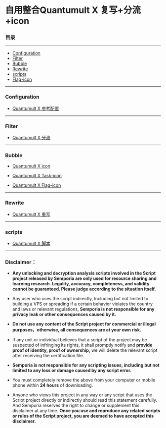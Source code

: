 # 自用整合Quantumult X 复写+分流+icon

### 目录
***
* [Configuration](#Configuration)
* [Filter](#Filter)
* [Bubble](#Bubble)
* [Rewrite](#Rewrite)
* [scripts](#scripts)
* [Flag-icon](#Flag-icon)

***
### Configuration
* [Quantumult X 参考配置](https://github.com/Semporia/Quantumult-X/tree/master/Configuration)  

***
### Filter
* [Quantumult X 分流](https://github.com/Semporia/Quantumult-X/tree/master/Filter)  

***
### Bubble
* [Quantumult X icon](https://github.com/Semporia/Quantumult-X/tree/master/Bubble/IconSet)  

* [Quantumult X Task-icon](https://github.com/Semporia/Quantumult-X/tree/master/Bubble/Task)  

* [Quantumult X Flag-icon](https://github.com/Semporia/Quantumult-X/tree/master/Bubble/Flag-icon)  

***
### Rewrite
* [Quantumult X 重写](https://github.com/Semporia/Quantumult-X/tree/master/Rewrite)  

***
### scripts
* [Quantumult X 脚本](https://github.com/Semporia/Quantumult-X/tree/master/scripts)  


***
### Disclaimer：

* **Any unlocking and decryption analysis scripts involved in the Script project released by Semporia are only used for resource sharing and learning research. Legality, accuracy, completeness, and validity cannot be guaranteed. Please judge according to the situation itself.**

* Any user who uses the script indirectly, Including but not limited to building a VPS or spreading if a certain behavior violates the country and laws or relevant regulations, **Semporia is not responsible for any privacy leak or other consequences caused by it.**

* **Do not use any content of the Script project for commercial or illegal purposes，otherwise, all consequences are at your own risk.**

* If any unit or individual believes that a script of the project may be suspected of infringing its rights, it shall promptly notify and **provide proof of identity, proof of ownership,** we will delete the relevant script after receiving the certification file.

* **Semporia is not responsible for any scripting issues, including but not limited to any loss or damage caused by any script error.**

* You must completely remove the above from your computer or mobile phone within **24 hours** of downloading.

* Anyone who views this project in any way or any script that uses the Script project directly or indirectly should read this statement carefully. And Semporia reserves the right to change or supplement this disclaimer at any time. **Once you use and reproduce any related scripts or rules of the Script project, you are deemed to have accepted this disclaimer.**
